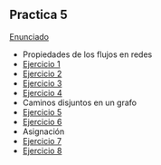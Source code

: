 ## Practica 5

[Enunciado](Ejercicios/Enunciado_5.pdf)

- Propiedades de los flujos en redes
- [Ejercicio 1](Ejercicios/Ej_01.md)
- [Ejercicio 2](Ejercicios/Ej_02.md)
- [Ejercicio 3](Ejercicios/Ej_03.md)
- [Ejercicio 4](Ejercicios/Ej_04.md) 
- Caminos disjuntos en un grafo
- [Ejercicio 5](Ejercicios/Ej_05.md)
- [Ejercicio 6](Ejercicios/Ej_06.md)
- Asignación
- [Ejercicio 7](Ejercicios/Ej_07.md)
- [Ejercicio 8](Ejercicios/Ej_08.md)